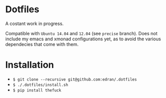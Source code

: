 # Dotfiles

A costant work in progress.

Compatible with `Ubuntu 14.04` and `12.04` (see `precise` branch).
Does not include my emacs and xmonad configurations yet, as to avoid
the various dependecies that come with them.

# Installation
* `$ git clone --recursive git@github.com:edran/.dotfiles`
* `$ ./.dotfiles/install.sh`
* `$ pip install thefuck`
